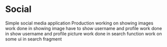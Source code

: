 # Social
Simple social media application
Production
working on showing images
work done in showing image have to show username and profile
work done in show username and profile picture
work done in search function
work on some ui in search fragment
